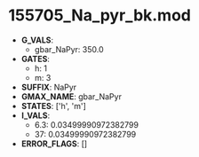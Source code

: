 # 155705_Na_pyr_bk.mod

- **G_VALS**:
  - gbar_NaPyr: 350.0
- **GATES**:
  - h: 1
  - m: 3
- **SUFFIX**: NaPyr
- **GMAX_NAME**: gbar_NaPyr
- **STATES**: ['h', 'm']
- **I_VALS**:
  - 6.3: 0.03499990972382799
  - 37: 0.03499990972382799
- **ERROR_FLAGS**: []
